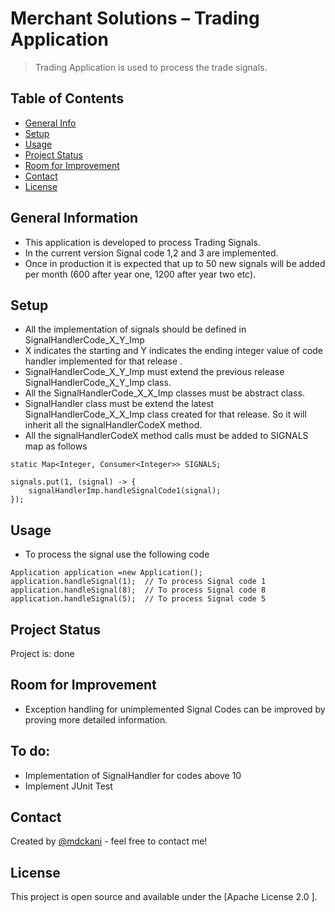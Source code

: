 # Merchant Solutions – Trading Application
> Trading Application is used to process the trade signals.

## Table of Contents
* [General Info](#general-information)
* [Setup](#setup)
* [Usage](#usage)
* [Project Status](#project-status)
* [Room for Improvement](#room-for-improvement)
* [Contact](#contact)
* [License](#license)


## General Information
- This application is developed to process Trading Signals.
- In the current version Signal code 1,2 and 3 are implemented.
- Once in production it is expected that up to 50 new signals will be added per month (600 after year one, 1200 after year two etc). 

## Setup
* All the implementation of signals should be defined in SignalHandlerCode_X_Y_Imp 
* X indicates the starting  and Y indicates the ending integer value of code handler implemented for that release . 
* SignalHandlerCode_X_Y_Imp must extend the previous release SignalHandlerCode_X_Y_Imp class.
* All the SignalHandlerCode_X_X_Imp classes must be abstract class.
* SignalHandler class must be extend the latest SignalHandlerCode_X_X_Imp class created for that release. So it will inherit all the signalHandlerCodeX method.
* All the signalHandlerCodeX method calls must be added to SIGNALS map as follows

` static Map<Integer, Consumer<Integer>> SIGNALS; `

```
signals.put(1, (signal) -> {  
    signalHandlerImp.handleSignalCode1(signal);  
});  
 ```

## Usage
* To process the signal use the following code

``` 
Application application =new Application(); 
application.handleSignal(1);  // To process Signal code 1
application.handleSignal(8);  // To process Signal code 8 
application.handleSignal(5);  // To process Signal code 5

```


## Project Status
Project is:  done


## Room for Improvement
- Exception handling for unimplemented Signal Codes can be improved by proving more detailed information.
 

## To do:
- Implementation of SignalHandler for codes above 10
- Implement JUnit Test

## Contact
Created by [@mdckani](https://github.com/mdckani) - feel free to contact me!


## License
This project is open source and available under the [Apache License 2.0 ]. 
